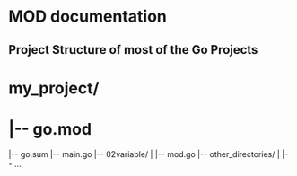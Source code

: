 # MOD documentation

## Project Structure of most of the Go Projects

# my_project/
# |-- go.mod
|-- go.sum
|-- main.go
|-- 02variable/
| |-- mod.go
|-- other_directories/
| |-- ...

